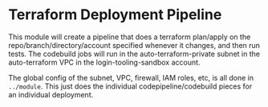 # Terraform Deployment Pipeline

This module will create a pipeline that does a terraform plan/apply on the
repo/branch/directory/account specified whenever it changes, 
and then run tests.  The codebuild
jobs will run in the auto-terraform-private subnet in the auto-terraform VPC
in the login-tooling-sandbox account.

The global config of the subnet, VPC, firewall, IAM roles, etc, is all done
in `../module`.  This just does the individual codepipeline/codebuild pieces
for an individual deployment.
